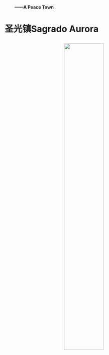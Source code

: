  <div class=”s-bg-image s-bg-light-text s-bg-overlay s-new-title-section s-section s-section-full “ style=”background-repeat:no-repeat;background-size:cover;background-color:transparent;background-position:50% 50%;background-image:url(//user-assets.sxlcdn.com/images/344846/FpLWvV4oxbFeuj0MpxlTjapi0rBP.jpeg?imageMogr2/strip/auto-orient/thumbnail/2000x1500&gt;/quality/90!/interlace/1/format/jpeg)” data-react-style=”{&quot;backgroundRepeat&quot;:&quot;no-repeat&quot;,&quot;backgroundSize&quot;:&quot;cover&quot;,&quot;backgroundColor&quot;:&quot;transparent&quot;,&quot;backgroundPosition&quot;:&quot;50% 50%&quot;}”>
  <div class=”container”><div class=”sixteen columns”><div class=”s-title-group s-only-title-group “><div class=”s-subtitle”><div class=”s-component s-text”><h4 class=”s-component-content s-font-heading”><p>   ——A Peace Town</p></h4></div></div><div class=”s-title “><div class=”s-component s-text”><h1 class=”s-component-content s-font-title”><p>圣光镇Sagrado Aurora</p></h1></div></div></div></div></div>
</div>
<center><img src="//user-assets.sxlcdn.com/images/344846/FpLWvV4oxbFeuj0MpxlTjapi0rBP.jpeg?imageMogr2/strip/auto-orient/thumbnail/2000x1500&gt;/quality/90!/interlace/1/format/jpeg" width="50%" height="50%" />
</center>
